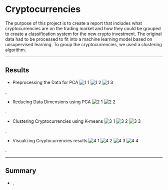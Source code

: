 # Cryptocurrencies


The purpose of this project is to create a report that includes what cryptocurrencies are on the trading market and how they could be grouped to create a classification system for the new crypto investment. The original data had to be processed to fit into a machine learning model based on unsupervised learning. To group the cryptocurrencies, we used a clustering algorithm.


---


## Results


* Preprocessing the Data for PCA
![1 1](https://user-images.githubusercontent.com/113866707/218630778-d50e983d-f012-48c9-81a1-f4dadd9c4155.png)
![1 2](https://user-images.githubusercontent.com/113866707/218630793-d723f8ff-a31b-40a2-ade8-66d595749927.png)
![1 3](https://user-images.githubusercontent.com/113866707/218630802-60119150-df3f-42e2-ab33-674ff799eff1.png)

.


* Reducing Data Dimensions using PCA
![2 1](https://user-images.githubusercontent.com/113866707/218630811-25840a59-dbcd-4dae-a24b-4eb531288526.png)
![2 2](https://user-images.githubusercontent.com/113866707/218630823-1f6fcab4-cc53-4f96-bfad-195a48f5ac85.png)

.


* Clustering Cryptocurrencies using K-means
![3 1](https://user-images.githubusercontent.com/113866707/218630838-a9988d0d-7c19-45d0-a391-b815b1ba4d40.png)
![3 2](https://user-images.githubusercontent.com/113866707/218630845-0583653e-c117-4f7e-a92c-bd20540e562d.png)
![3 3](https://user-images.githubusercontent.com/113866707/218630854-41cad18a-d55c-41dc-b529-156966c69e46.png)

.


* Visualizing Cryptocurrencies results
![4 1](https://user-images.githubusercontent.com/113866707/218630865-617eebee-3328-4a3a-9df7-f4ee9b382e57.png)
![4 2](https://user-images.githubusercontent.com/113866707/218630872-ab372444-6fc2-4ce6-aeb3-5c7da286075c.png)
![4 3](https://user-images.githubusercontent.com/113866707/218630881-0ca59fc8-5dc6-4914-aac4-c24f44377fb7.png)
![4 4](https://user-images.githubusercontent.com/113866707/218630889-aa3e621c-505a-4e05-9734-e2dc41e8895a.png)

.


---

## Summary

* .




